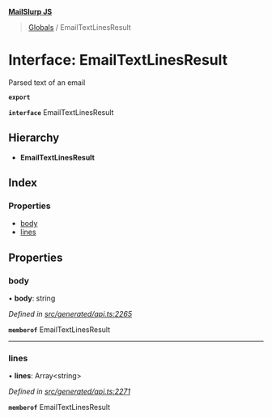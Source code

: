 **[MailSlurp JS](../README.md)**

> [Globals](../README.md) / EmailTextLinesResult

# Interface: EmailTextLinesResult

Parsed text of an email

**`export`** 

**`interface`** EmailTextLinesResult

## Hierarchy

* **EmailTextLinesResult**

## Index

### Properties

* [body](emailtextlinesresult.md#body)
* [lines](emailtextlinesresult.md#lines)

## Properties

### body

•  **body**: string

*Defined in [src/generated/api.ts:2265](https://github.com/mailslurp/mailslurp-client/blob/cce5bf2/src/generated/api.ts#L2265)*

**`memberof`** EmailTextLinesResult

___

### lines

•  **lines**: Array\<string>

*Defined in [src/generated/api.ts:2271](https://github.com/mailslurp/mailslurp-client/blob/cce5bf2/src/generated/api.ts#L2271)*

**`memberof`** EmailTextLinesResult
